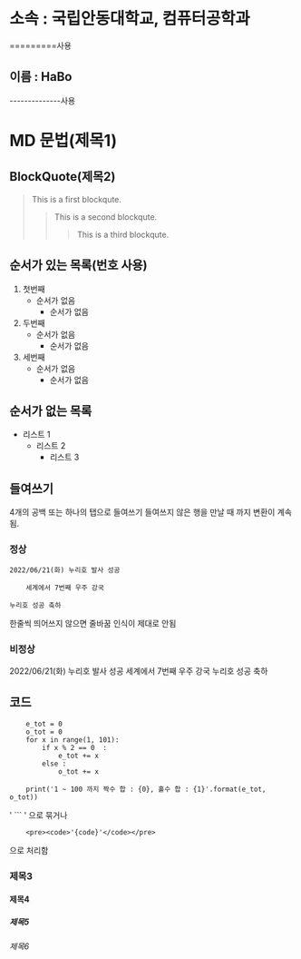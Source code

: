 소속 : 국립안동대학교, 컴퓨터공학과 
=======================
=========사용

이름 : HaBo
-------------
--------------사용

# MD 문법(제목1)

## BlockQuote(제목2)

>This is a first blockqute.
>	>This is a second blockqute.
>	>	>This is a third blockqute.

## 순서가 있는 목록(번호 사용)
1. 첫번째
	- 순서가 없음
	   - 순서가 없음
1. 두번째
	* 순서가 없음
	   * 순서가 없음
1. 세번째
	+ 순서가 없음
	   + 순서가 없음

## 순서가 없는 목록
* 리스트 1
   - 리스트 2
      + 리스트 3

## 들여쓰기
4개의 공백 또는 하나의 탭으로 들여쓰기
들여쓰지 않은 행을 만날 때 까지 변환이 계속됨.

### 정상

	2022/06/21(화) 누리호 발사 성공

		세계에서 7번째 우주 강국

	누리호 성공 축하

한줄씩 띄어쓰지 않으면 줄바꿈 인식이 제대로 안됨

### 비정상

2022/06/21(화) 누리호 발사 성공
	세계에서 7번째 우주 강국
누리호 성공 축하

## 코드
```
	e_tot = 0
	o_tot = 0
	for x in range(1, 101):
	    if x % 2 == 0  :
	        e_tot += x
	    else :
	        o_tot += x
	
	print('1 ~ 100 까지 짝수 합 : {0}, 홀수 합 : {1}'.format(e_tot, o_tot))
```

' ``` ' 으로 묶거나

```
	<pre><code>'{code}'</code></pre>
```
으로 처리함

### 제목3

#### 제목4

##### 제목5

###### 제목6




